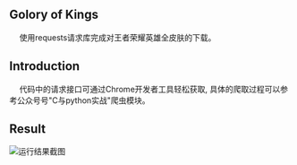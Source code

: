 ## Golory of Kings
&emsp; 使用requests请求库完成对王者荣耀英雄全皮肤的下载。

## Introduction
&emsp; 代码中的请求接口可通过Chrome开发者工具轻松获取, 具体的爬取过程可以参考公众号号"C与python实战"爬虫模块。

## Result
![运行结果截图]()
